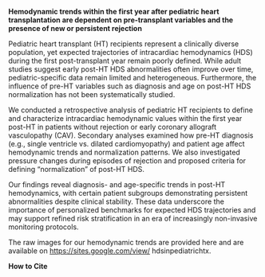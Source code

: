 **Hemodynamic trends within the first year after pediatric heart transplantation are dependent on pre-transplant variables and the presence of new or persistent rejection**

Pediatric heart transplant (HT) recipients represent a clinically diverse population, yet expected trajectories of intracardiac hemodynamics (HDS) during the first post-transplant year remain poorly defined. While adult studies suggest early post-HT HDS abnormalities often improve over time, pediatric-specific data remain limited and heterogeneous. Furthermore, the influence of pre-HT variables such as diagnosis and age on post-HT HDS normalization has not been systematically studied.

We conducted a retrospective analysis of pediatric HT recipients to define and characterize intracardiac hemodynamic values within the first year post-HT in patients without rejection or early coronary allograft vasculopathy (CAV). Secondary analyses examined how pre-HT diagnosis (e.g., single ventricle vs. dilated cardiomyopathy) and patient age affect hemodynamic trends and normalization patterns. We also investigated pressure changes during episodes of rejection and proposed criteria for defining “normalization” of post-HT HDS.

Our findings reveal diagnosis- and age-specific trends in post-HT hemodynamics, with certain patient subgroups demonstrating persistent abnormalities despite clinical stability. These data underscore the importance of personalized benchmarks for expected HDS trajectories and may support refined risk stratification in an era of increasingly non-invasive monitoring protocols.

The raw images for our hemodynamic trends are provided here and are available on https://sites.google.com/view/
hdsinpediatrichtx.

**How to Cite**
